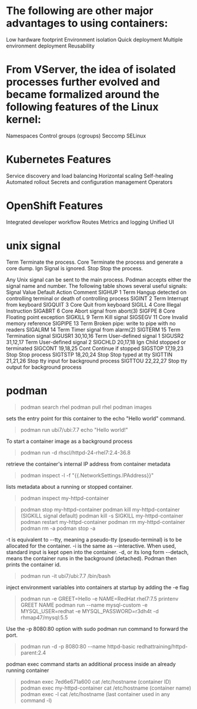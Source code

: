 # The following are other major advantages to using containers:
Low hardware footprint
Environment isolation
Quick deployment
Multiple environment deployment
Reusability

# From VServer, the idea of isolated processes further evolved and became formalized around the following features of the Linux kernel:
Namespaces
Control groups (cgroups)
Seccomp
SELinux

# Kubernetes Features
Service discovery and load balancing
Horizontal scaling
Self-healing
Automated rollout
Secrets and configuration management
Operators

# OpenShift Features
Integrated developer workflow
Routes
Metrics and logging
Unified UI

# unix signal
Term Terminate the process.
Core Terminate the process and generate a core dump.
Ign  Signal is ignored.
Stop Stop the process.

Any Unix signal can be sent to the main process. Podman accepts either the signal name and number. The following table shows several useful signals:
Signal	   Value	  Default Action	Comment
SIGHUP	   1	        Term	        Hangup detected on controlling terminal or death of controlling process
SIGINT	   2	        Term	        Interrupt from keyboard
SIGQUIT	   3	        Core	        Quit from keyboard
SIGILL	   4	        Core	        Illegal Instruction
SIGABRT	   6	        Core	        Abort signal from abort(3)
SIGFPE	   8	        Core	        Floating point exception
SIGKILL	   9	        Term	        Kill signal
SIGSEGV	   11	        Core	        Invalid memory reference
SIGPIPE	   13	        Term	        Broken pipe: write to pipe with no readers
SIGALRM	   14	        Term	        Timer signal from alarm(2)
SIGTERM	   15	        Term	        Termination signal
SIGUSR1	   30,10,16	  Term	        User-defined signal 1
SIGUSR2	   31,12,17	  Term	        User-defined signal 2
SIGCHLD	   20,17,18	  Ign	          Child stopped or terminated
SIGCONT	   19,18,25	  Cont	        Continue if stopped
SIGSTOP	   17,19,23	  Stop	        Stop process
SIGTSTP	   18,20,24	  Stop	        Stop typed at tty
SIGTTIN	   21,21,26	  Stop	        tty input for background process
SIGTTOU	   22,22,27	  Stop	        tty output for background process

# podman
> podman search rhel
> podman pull rhel
> podman images

sets the entry point for this container to the echo "Hello world" command.
> podman run ubi7/ubi:7.7 echo "Hello world!"

To start a container image as a background process
> podman run -d rhscl/httpd-24-rhel7:2.4-36.8

retrieve the container's internal IP address from container metadata
> podman inspect -l -f "{{.NetworkSettings.IPAddress}}"

lists metadata about a running or stopped container.
> podman inspect my-httpd-container

> podman stop my-httpd-container
> podman kill my-httpd-container (SIGKILL signal default)
> podman kill -s SIGKILL my-httpd-container
> podman restart my-httpd-container
> podman rm my-httpd-container
> podman rm -a
> podman stop -a

-t is equivalent to --tty, meaning a pseudo-tty (pseudo-terminal) is to be allocated for the container.
-i is the same as --interactive. When used, standard input is kept open into the container.
-d, or its long form --detach, means the container runs in the background (detached). Podman then prints the container id.
> podman run -it ubi7/ubi:7.7 /bin/bash

inject environment variables into containers at startup by adding the -e flag
> podman run -e GREET=Hello -e NAME=RedHat rhel7:7.5 printenv GREET NAME
> podman run --name mysql-custom -e MYSQL_USER=redhat -e MYSQL_PASSWORD=r3dh4t -d rhmap47/mysql:5.5

Use the -p 8080:80 option with sudo podman run command to forward the port.
> podman run -d -p 8080:80 --name httpd-basic redhattraining/httpd-parent:2.4

podman exec command starts an additional process inside an already running container
> podman exec 7ed6e671a600 cat /etc/hostname  (container ID)
> podman exec my-httpd-container cat /etc/hostname  (container name)
> podman exec -l cat /etc/hostname  (last container used in any command -l)
